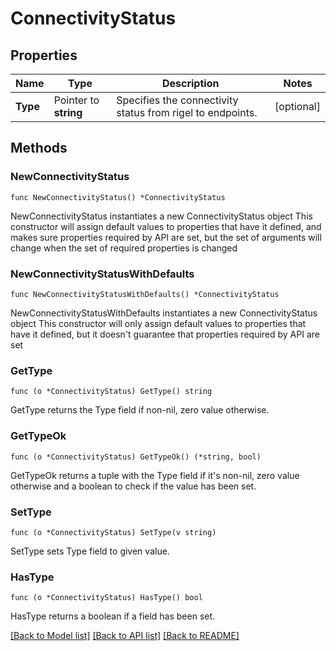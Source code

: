 # ConnectivityStatus

## Properties

Name | Type | Description | Notes
------------ | ------------- | ------------- | -------------
**Type** | Pointer to **string** | Specifies the connectivity status from rigel to endpoints. | [optional] 

## Methods

### NewConnectivityStatus

`func NewConnectivityStatus() *ConnectivityStatus`

NewConnectivityStatus instantiates a new ConnectivityStatus object
This constructor will assign default values to properties that have it defined,
and makes sure properties required by API are set, but the set of arguments
will change when the set of required properties is changed

### NewConnectivityStatusWithDefaults

`func NewConnectivityStatusWithDefaults() *ConnectivityStatus`

NewConnectivityStatusWithDefaults instantiates a new ConnectivityStatus object
This constructor will only assign default values to properties that have it defined,
but it doesn't guarantee that properties required by API are set

### GetType

`func (o *ConnectivityStatus) GetType() string`

GetType returns the Type field if non-nil, zero value otherwise.

### GetTypeOk

`func (o *ConnectivityStatus) GetTypeOk() (*string, bool)`

GetTypeOk returns a tuple with the Type field if it's non-nil, zero value otherwise
and a boolean to check if the value has been set.

### SetType

`func (o *ConnectivityStatus) SetType(v string)`

SetType sets Type field to given value.

### HasType

`func (o *ConnectivityStatus) HasType() bool`

HasType returns a boolean if a field has been set.


[[Back to Model list]](../README.md#documentation-for-models) [[Back to API list]](../README.md#documentation-for-api-endpoints) [[Back to README]](../README.md)


